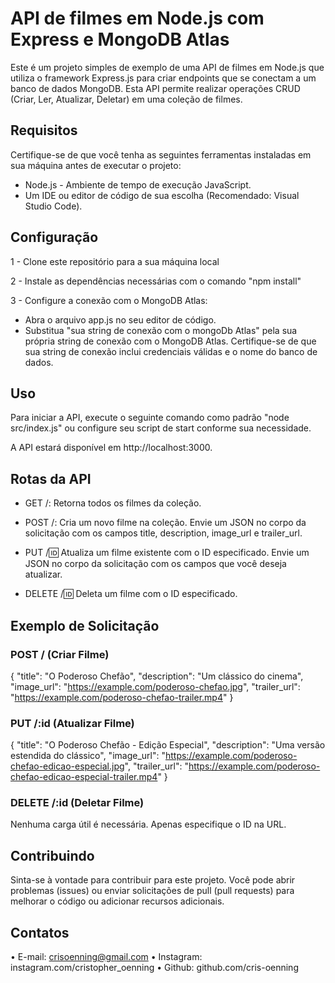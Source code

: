 # API de filmes em Node.js com Express e MongoDB Atlas

Este é um projeto simples de exemplo de uma API de filmes em Node.js que utiliza o framework Express.js para criar endpoints que se conectam a um banco de dados MongoDB. Esta API permite realizar operações CRUD (Criar, Ler, Atualizar, Deletar) em uma coleção de filmes.

## Requisitos

Certifique-se de que você tenha as seguintes ferramentas instaladas em sua máquina antes de executar o projeto:

- Node.js - Ambiente de tempo de execução JavaScript.
- Um IDE ou editor de código de sua escolha (Recomendado: Visual Studio Code).

## Configuração

1 - Clone este repositório para a sua máquina local

2 - Instale as dependências necessárias com o comando "npm install"

3 - Configure a conexão com o MongoDB Atlas:

- Abra o arquivo app.js no seu editor de código.
- Substitua "sua string de conexão com o mongoDb Atlas" pela sua própria string de conexão com o MongoDB Atlas. Certifique-se de que sua string de conexão inclui credenciais válidas e o nome do banco de dados.

## Uso

Para iniciar a API, execute o seguinte comando como padrão "node src/index.js" ou configure seu script de start conforme sua necessidade.

A API estará disponível em http://localhost:3000.

## Rotas da API

- GET /: Retorna todos os filmes da coleção.

- POST /: Cria um novo filme na coleção. Envie um JSON no corpo da solicitação com os campos title, description, image_url e trailer_url.

- PUT /:id: Atualiza um filme existente com o ID especificado. Envie um JSON no corpo da solicitação com os campos que você deseja atualizar.

- DELETE /:id: Deleta um filme com o ID especificado.

## Exemplo de Solicitação

### POST / (Criar Filme)

{
"title": "O Poderoso Chefão",
"description": "Um clássico do cinema",
"image_url": "https://example.com/poderoso-chefao.jpg",
"trailer_url": "https://example.com/poderoso-chefao-trailer.mp4"
}

### PUT /:id (Atualizar Filme)

{
"title": "O Poderoso Chefão - Edição Especial",
"description": "Uma versão estendida do clássico",
"image_url": "https://example.com/poderoso-chefao-edicao-especial.jpg",
"trailer_url": "https://example.com/poderoso-chefao-edicao-especial-trailer.mp4"
}

### DELETE /:id (Deletar Filme)

Nenhuma carga útil é necessária. Apenas especifique o ID na URL.

## Contribuindo

Sinta-se à vontade para contribuir para este projeto. Você pode abrir problemas (issues) ou enviar solicitações de pull (pull requests) para melhorar o código ou adicionar recursos adicionais.

## Contatos

• E-mail: crisoenning@gmail.com
• Instagram: instagram.com/cristopher_oenning
• Github: github.com/cris-oenning
